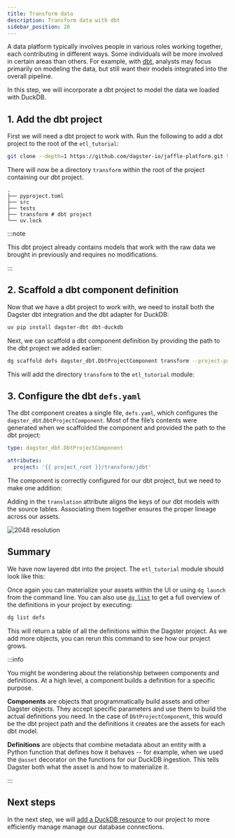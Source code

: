 ```yaml
---
title: Transform data
description: Transform data with dbt
sidebar_position: 20
---
```


A data platform typically involves people in various roles working together, each contributing in different ways. Some individuals will be more involved in certain areas than others. For example, with [dbt](https://www.getdbt.com), analysts may focus primarily on modeling the data, but still want their models integrated into the overall pipeline.

In this step, we will incorporate a dbt project to model the data we loaded with DuckDB.


## 1. Add the dbt project

First we will need a dbt project to work with. Run the following to add a dbt project to the root of the `etl_tutorial`:

```bash
git clone --depth=1 https://github.com/dagster-io/jaffle-platform.git transform && rm -rf transform/.git
```

There will now be a directory `transform` within the root of the project containing our dbt project.

```
.
├── pyproject.toml
├── src
├── tests
├── transform # dbt project
└── uv.lock
```


:::note

This dbt project already contains models that work with the raw data we brought in previously and requires no modifications.

:::

## 2. Scaffold a dbt component definition

Now that we have a dbt project to work with, we need to install both the Dagster dbt integration and the dbt adapter for DuckDB:

```bash
uv pip install dagster-dbt dbt-duckdb
```

Next, we can scaffold a dbt component definition by providing the path to the dbt project we added earlier:

```bash
dg scaffold defs dagster_dbt.DbtProjectComponent transform --project-path transform/jdbt
```

This will add the directory `transform` to the `etl_tutorial` module:

<CliInvocationExample path="docs_snippets/docs_snippets/guides/tutorials/etl_tutorial/tree/dbt.txt" />

## 3. Configure the dbt `defs.yaml`

The dbt component creates a single file, `defs.yaml`, which configures the `dagster_dbt`.`DbtProjectComponent`. Most of the file’s contents were generated when we scaffolded the component and provided the path to the dbt project:

```yaml title="src/etl_tutorial/defs/transform/defs.yaml"
type: dagster_dbt.DbtProjectComponent

attributes:
  project: '{{ project_root }}/transform/jdbt'
```

The component is correctly configured for our dbt project, but we need to make one addition:

<CodeExample
    path="docs_snippets/docs_snippets/guides/tutorials/etl_tutorial/src/etl_tutorial/defs/transform/defs.yaml"
    language="yaml"
    title="src/etl_tutorial/defs/transform/defs.yaml"
/>

Adding in the `translation` attribute aligns the keys of our dbt models with the source tables. Associating them together ensures the proper lineage across our assets.

![2048 resolution](/images/tutorial/etl-tutorial/ingest-assets-run.png)

## Summary

We have now layered dbt into the project. The `etl_tutorial` module should look like this:

<CliInvocationExample path="docs_snippets/docs_snippets/guides/tutorials/etl_tutorial/tree/step-1.txt" />

Once again you can materialize your assets within the UI or using `dg launch` from the command line. You can also use [`dg list`](/api/dg/dg-cli#dg-list) to get a full overview of the definitions in your project by executing:

```bash
dg list defs
```

This will return a table of all the definitions within the Dagster project. As we add more objects, you can rerun this command to see how our project grows.

:::info

You might be wondering about the relationship between components and definitions. At a high level, a component builds a definition for a specific purpose.

**Components** are objects that programmatically build assets and other Dagster objects. They accept specific parameters and use them to build the actual definitions you need. In the case of `DbtProjectComponent`, this would be the dbt project path and the definitions it creates are the assets for each dbt model.

**Definitions** are objects that combine metadata about an entity with a Python function that defines how it behaves -- for example, when we used the `@asset` decorator on the functions for our DuckDB ingestion. This tells Dagster both what the asset is and how to materialize it.

:::

## Next steps

In the next step, we will [add a DuckDB resource](/etl-pipeline-tutorial/add-a-resource) to our project to more efficiently manage manage our database connections.
